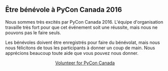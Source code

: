 ## Être bénévole à PyCon Canada 2016

Nous sommes très excités par PyCon Canada 2016. L'équipe d'organisation travaille très fort pour que cet événement soit une réussite, mais nous ne pouvons pas le faire seuls.

Les bénévoles doivent être enregistrés pour faire du bénévolat, mais nous nous félicitons de tous les participants à donner un coup de main. Nous apprécions beaucoup toute aide que vous pouvez nous donner.

<p style="text-align:center"><a href="https://docs.google.com/forms/d/e/1FAIpQLSfxvALnJaMqbSrgfRE5eKni82CYlzZBVf0JJWmGaCP1GjQsHQ/viewform" class="button button--red">Volunteer for PyCon&nbsp;Canada</a></p>
